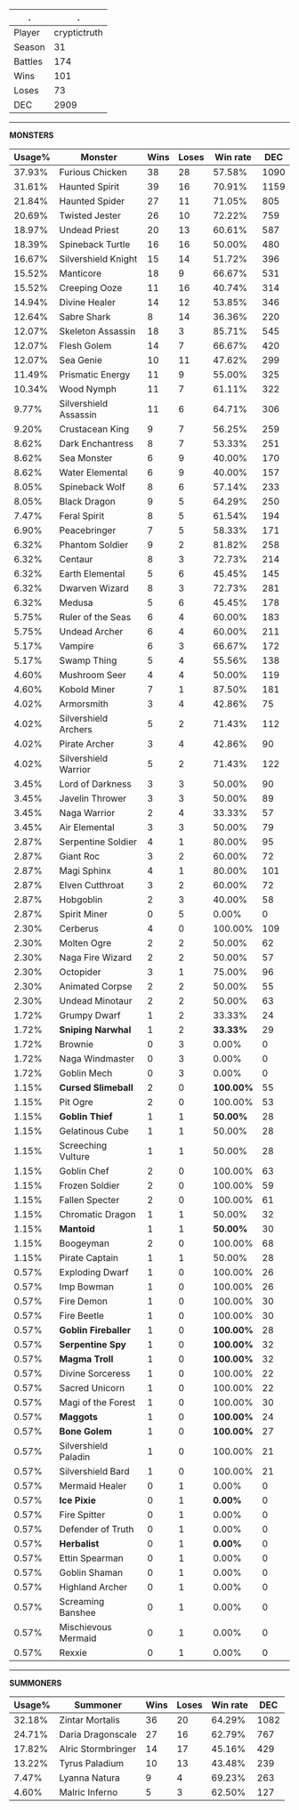 .|.
|-|-
Player|cryptictruth
Season|31
Battles|174
Wins|101
Loses|73
DEC|2909

---
**MONSTERS**

Usage%|Monster|Wins|Loses|Win rate|DEC|
-|-|-|-|-|-|
37.93%|Furious Chicken|38|28|57.58%|1090|
31.61%|Haunted Spirit|39|16|70.91%|1159|
21.84%|Haunted Spider|27|11|71.05%|805|
20.69%|Twisted Jester|26|10|72.22%|759|
18.97%|Undead Priest|20|13|60.61%|587|
18.39%|Spineback Turtle|16|16|50.00%|480|
16.67%|Silvershield Knight|15|14|51.72%|396|
15.52%|Manticore|18|9|66.67%|531|
15.52%|Creeping Ooze|11|16|40.74%|314|
14.94%|Divine Healer|14|12|53.85%|346|
12.64%|Sabre Shark|8|14|36.36%|220|
12.07%|Skeleton Assassin|18|3|85.71%|545|
12.07%|Flesh Golem|14|7|66.67%|420|
12.07%|Sea Genie|10|11|47.62%|299|
11.49%|Prismatic Energy|11|9|55.00%|325|
10.34%|Wood Nymph|11|7|61.11%|322|
9.77%|Silvershield Assassin|11|6|64.71%|306|
9.20%|Crustacean King|9|7|56.25%|259|
8.62%|Dark Enchantress|8|7|53.33%|251|
8.62%|Sea Monster|6|9|40.00%|170|
8.62%|Water Elemental|6|9|40.00%|157|
8.05%|Spineback Wolf|8|6|57.14%|233|
8.05%|Black Dragon|9|5|64.29%|250|
7.47%|Feral Spirit|8|5|61.54%|194|
6.90%|Peacebringer|7|5|58.33%|171|
6.32%|Phantom Soldier|9|2|81.82%|258|
6.32%|Centaur|8|3|72.73%|214|
6.32%|Earth Elemental|5|6|45.45%|145|
6.32%|Dwarven Wizard|8|3|72.73%|281|
6.32%|Medusa|5|6|45.45%|178|
5.75%|Ruler of the Seas|6|4|60.00%|183|
5.75%|Undead Archer|6|4|60.00%|211|
5.17%|Vampire|6|3|66.67%|172|
5.17%|Swamp Thing|5|4|55.56%|138|
4.60%|Mushroom Seer|4|4|50.00%|119|
4.60%|Kobold Miner|7|1|87.50%|181|
4.02%|Armorsmith|3|4|42.86%|75|
4.02%|Silvershield Archers|5|2|71.43%|112|
4.02%|Pirate Archer|3|4|42.86%|90|
4.02%|Silvershield Warrior|5|2|71.43%|122|
3.45%|Lord of Darkness|3|3|50.00%|90|
3.45%|Javelin Thrower|3|3|50.00%|89|
3.45%|Naga Warrior|2|4|33.33%|57|
3.45%|Air Elemental|3|3|50.00%|79|
2.87%|Serpentine Soldier|4|1|80.00%|95|
2.87%|Giant Roc|3|2|60.00%|72|
2.87%|Magi Sphinx|4|1|80.00%|101|
2.87%|Elven Cutthroat|3|2|60.00%|72|
2.87%|Hobgoblin|2|3|40.00%|58|
2.87%|Spirit Miner|0|5|0.00%|0|
2.30%|Cerberus|4|0|100.00%|109|
2.30%|Molten Ogre|2|2|50.00%|62|
2.30%|Naga Fire Wizard|2|2|50.00%|57|
2.30%|Octopider|3|1|75.00%|96|
2.30%|Animated Corpse|2|2|50.00%|55|
2.30%|Undead Minotaur|2|2|50.00%|63|
1.72%|Grumpy Dwarf|1|2|33.33%|24|
1.72%|**Sniping Narwhal**|1|2|**33.33%**|29|
1.72%|Brownie|0|3|0.00%|0|
1.72%|Naga Windmaster|0|3|0.00%|0|
1.72%|Goblin Mech|0|3|0.00%|0|
1.15%|**Cursed Slimeball**|2|0|**100.00%**|55|
1.15%|Pit Ogre|2|0|100.00%|53|
1.15%|**Goblin Thief**|1|1|**50.00%**|28|
1.15%|Gelatinous Cube|1|1|50.00%|28|
1.15%|Screeching Vulture|1|1|50.00%|28|
1.15%|Goblin Chef|2|0|100.00%|63|
1.15%|Frozen Soldier|2|0|100.00%|59|
1.15%|Fallen Specter|2|0|100.00%|61|
1.15%|Chromatic Dragon|1|1|50.00%|32|
1.15%|**Mantoid**|1|1|**50.00%**|30|
1.15%|Boogeyman|2|0|100.00%|68|
1.15%|Pirate Captain|1|1|50.00%|28|
0.57%|Exploding Dwarf|1|0|100.00%|26|
0.57%|Imp Bowman|1|0|100.00%|26|
0.57%|Fire Demon|1|0|100.00%|30|
0.57%|Fire Beetle|1|0|100.00%|30|
0.57%|**Goblin Fireballer**|1|0|**100.00%**|28|
0.57%|**Serpentine Spy**|1|0|**100.00%**|32|
0.57%|**Magma Troll**|1|0|**100.00%**|32|
0.57%|Divine Sorceress|1|0|100.00%|22|
0.57%|Sacred Unicorn|1|0|100.00%|22|
0.57%|Magi of the Forest|1|0|100.00%|30|
0.57%|**Maggots**|1|0|**100.00%**|24|
0.57%|**Bone Golem**|1|0|**100.00%**|27|
0.57%|Silvershield Paladin|1|0|100.00%|21|
0.57%|Silvershield Bard|1|0|100.00%|21|
0.57%|Mermaid Healer|0|1|0.00%|0|
0.57%|**Ice Pixie**|0|1|**0.00%**|0|
0.57%|Fire Spitter|0|1|0.00%|0|
0.57%|Defender of Truth|0|1|0.00%|0|
0.57%|**Herbalist**|0|1|**0.00%**|0|
0.57%|Ettin Spearman|0|1|0.00%|0|
0.57%|Goblin Shaman|0|1|0.00%|0|
0.57%|Highland Archer|0|1|0.00%|0|
0.57%|Screaming Banshee|0|1|0.00%|0|
0.57%|Mischievous Mermaid|0|1|0.00%|0|
0.57%|Rexxie|0|1|0.00%|0|

---
**SUMMONERS**

Usage%|Summoner|Wins|Loses|Win rate|DEC|
-|-|-|-|-|-|
32.18%|Zintar Mortalis|36|20|64.29%|1082|
24.71%|Daria Dragonscale|27|16|62.79%|767|
17.82%|Alric Stormbringer|14|17|45.16%|429|
13.22%|Tyrus Paladium|10|13|43.48%|239|
7.47%|Lyanna Natura|9|4|69.23%|263|
4.60%|Malric Inferno|5|3|62.50%|127|
